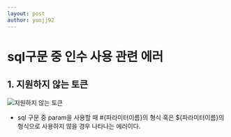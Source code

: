 ```yaml
---
layout: post
author: yunjj92 
---
```

# sql구문 중 인수 사용 관련 에러
## 1. 지원하지 않는 토큰
![지원하지 않는 토큰](https://user-images.githubusercontent.com/81787195/228762812-31f5a588-3071-4581-839a-ab1c328f75fc.PNG)
- sql 구문 중 param을 사용할 때 #{파라미터이름}의 형식 혹은 ${파라미터이름}의 형식으로 사용하지 않을 경우 나타나는 에러이다. 

